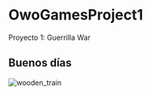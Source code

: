 # OwoGamesProject1
Proyecto 1: Guerrilla War
## Buenos días


![wooden_train](https://user-images.githubusercontent.com/99729919/155699289-d6527918-2b69-44e9-b0e0-b137c14c73db.jpg)
